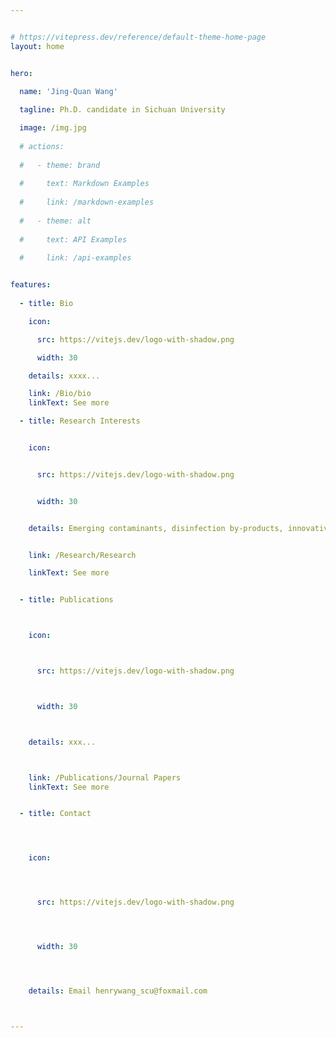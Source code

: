 ```yaml
---


# https://vitepress.dev/reference/default-theme-home-page
layout: home


hero:
  
  name: 'Jing-Quan Wang'

  tagline: Ph.D. candidate in Sichuan University

  image: /img.jpg
  
  # actions:
  
  #   - theme: brand
  
  #     text: Markdown Examples
  
  #     link: /markdown-examples
  
  #   - theme: alt
  
  #     text: API Examples
  
  #     link: /api-examples


features:
  
  - title: Bio

    icon:

      src: https://vitejs.dev/logo-with-shadow.png

      width: 30

    details: xxxx...

    link: /Bio/bio
    linkText: See more

  - title: Research Interests


    icon:


      src: https://vitejs.dev/logo-with-shadow.png


      width: 30


    details: Emerging contaminants, disinfection by-products, innovative treatment technology, and high value utilization of carbon dioxide for clean water...


    link: /Research/Research

    linkText: See more


  - title: Publications



    icon:



      src: https://vitejs.dev/logo-with-shadow.png



      width: 30



    details: xxx...



    link: /Publications/Journal Papers
    linkText: See more


  - title: Contact




    icon:




      src: https://vitejs.dev/logo-with-shadow.png




      width: 30




    details: Email henrywang_scu@foxmail.com



---
```



